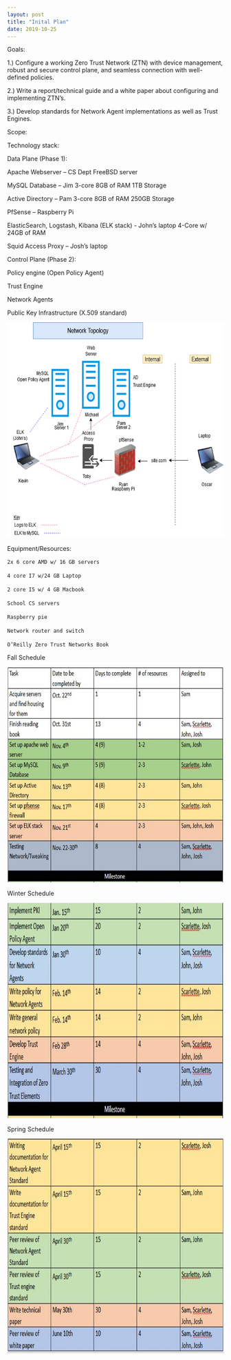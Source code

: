 ```yaml
---
layout: post
title: "Inital Plan"
date: 2019-10-25
---
```


Goals: 

1.) Configure a working Zero Trust Network (ZTN) with device management, robust and secure control plane, and seamless connection with well-defined policies.  

2.) Write a report/technical guide and a white paper about configuring and implementing ZTN’s. 

3.) Develop standards for Network Agent implementations as well as Trust Engines.

Scope: 

Technology stack: 

  Data Plane (Phase 1): 

  Apache Webserver – CS Dept FreeBSD server 

  MySQL Database – Jim 3-core 8GB of RAM 1TB Storage 

  Active Directory – Pam 3-core 8GB of RAM 250GB Storage 

  PfSense – Raspberry Pi 

  ElasticSearch, Logstash, Kibana (ELK stack) - John’s laptop 4-Core w/ 24GB of RAM 

  Squid Access Proxy – Josh’s laptop 

Control Plane (Phase 2): 

  Policy engine (Open Policy Agent) 

  Trust Engine 

  Network Agents 

  Public Key Infrastructure (X.509 standard) 
  
 <img src="image/ZTN Topology.jpg" alt="hi" class="inline" height="500" width="950"/>
  
  Equipment/Resources:  

    2x 6 core AMD w/ 16 GB servers 

    4 core I7 w/24 GB Laptop 

    2 core I5 w/ 4 GB Macbook 

    School CS servers 

    Raspberry pie 

    Network router and switch 

    O’Reilly Zero Trust Networks Book 
 
 Fall Schedule
    
  <img src="image/fall responsibilites.JPG" alt="hi" class="inline" height="500" width="950"/>
 
 Winter Schedule
 
  <img src="image/winterschedule.JPG" alt="hi" class="inline" height="500" width="950"/>
 
 Spring Schedule
 
  <img src="image/springschedule.JPG" alt="hi" class="inline" height="500" width="950"/>


